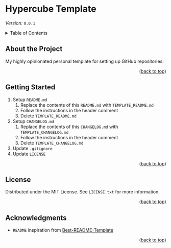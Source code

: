 <a name="readme-top"></a>
# Hypercube Template

*Version:* `0.0.1`

<!-- TABLE OF CONTENTS -->
<details>
  <summary>Table of Contents</summary>
  <ol>
    <li>
      <a href="#about-the-project">About The Project</a>
    </li>
    <li>
      <a href="#getting-started">Getting Started</a>
    </li>
    <li><a href="#license">License</a></li>
    <li><a href="#acknowledgments">Acknowledgments</a></li>
  </ol>
</details>

<!-- ABOUT THE PROJECT -->
## About the Project

My highly opinionated personal template for setting up GitHub repositories.

<p align="right">(<a href="#readme-top">back to top</a>)</p>

<!-- GETTING STARTED -->
## Getting Started

1. Setup `README.md`
    1. Replace the contents of this `README.md` with `TEMPLATE_README.md`
    2. Follow the instructions in the header comment
    3. Delete `TEMPLATE_README.md`
2. Setup `CHANGELOG.md`
    1. Replace the contents of this `CHANGELOG.md` with `TEMPLATE_CHANGELOG.md`
    2. Follow the instructions in the header comment
    3. Delete `TEMPLATE_CHANGELOG.md`
3. Update `.gitignore`
4. Update `LICENSE`

<p align="right">(<a href="#readme-top">back to top</a>)</p>

<!-- LICENSE -->
## License

Distributed under the MIT License. See `LICENSE.txt` for more information.

<p align="right">(<a href="#readme-top">back to top</a>)</p>

<!-- ACKNOWLEDGMENTS -->
## Acknowledgments

* `README` inspiration from [Best-README-Template](https://github.com/othneildrew/Best-README-Template)

<p align="right">(<a href="#readme-top">back to top</a>)</p>

<!-- MARKDOWN LINKS & IMAGES
  Useful Links
  - https://www.markdownguide.org/basic-syntax/#reference-style-links
  - https://shields.io/
  - https://simpleicons.org/
-->

<!-- Generic Links -->
[license-shield]: https://img.shields.io/github/license/chriskdon/hypercube-template.svg?style=for-the-badge
[license-url]: https://github.com/chriskdon/hypercube-template/blob/main/LICENSE.txt

<!-- Built With Links (see: https://shields.io/badges) -->
[ASDF-badge]: https://img.shields.io/badge/ASDF-000000?style=for-the-badge&logoColor=white
[ASDF-url]: https://asdf-vm.com/